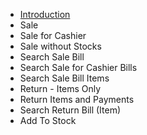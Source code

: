 * [Introduction](https://github.com/hmislk/hmis/wiki/Pharmacy-Sale-Introduction)
* Sale
* Sale for Cashier
* Sale without Stocks
* Search Sale Bill
* Search Sale for Cashier Bills
* Search Sale Bill Items
* Return - Items Only
* Return Items and Payments
* Search Return Bill (Item)
* Add To Stock